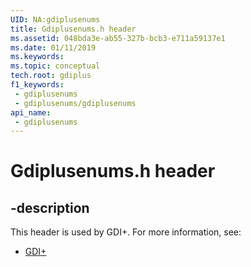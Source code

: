 ```yaml
---
UID: NA:gdiplusenums
title: Gdiplusenums.h header
ms.assetid: 048bda3e-ab55-327b-bcb3-e711a59137e1
ms.date: 01/11/2019
ms.keywords: 
ms.topic: conceptual
tech.root: gdiplus
f1_keywords:
 - gdiplusenums
 - gdiplusenums/gdiplusenums
api_name:
 - gdiplusenums
---
```


# Gdiplusenums.h header


## -description

This header is used by GDI+. For more information, see:

- [GDI+](../_gdiplus/index.md)

